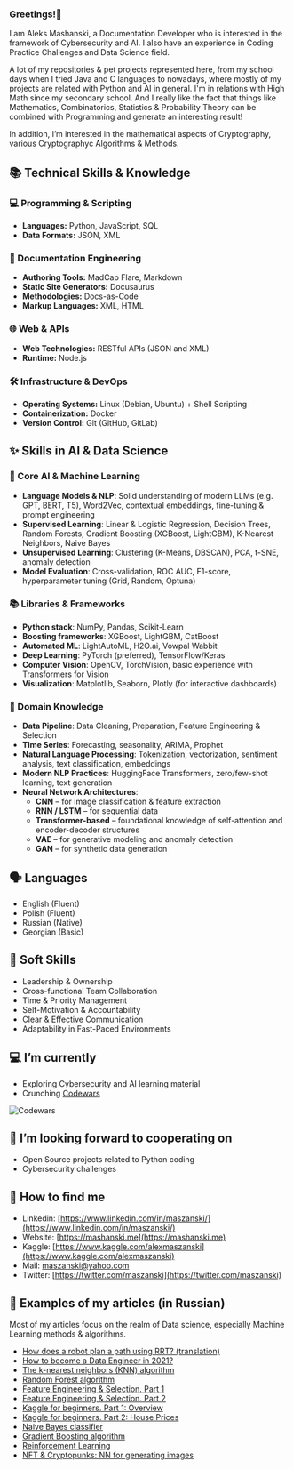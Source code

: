 ### Greetings!👋

I am Aleks Mashanski, a Documentation Developer who is interested in the framework of Cybersecurity and AI. I also have an experience in Coding Practice Challenges and Data Science field.

A lot of my repositories & pet projects represented here, from my school days when I tried Java and C languages to nowadays, where mostly of my projects are related with Python and AI in general.
I'm in relations with High Math since my secondary school. And I really like the fact that things like Mathematics, Combinatorics, Statistics & Probability Theory can be combined with Programming and generate an interesting result!

In addition, I’m interested in the mathematical aspects of Cryptography, various Cryptographyc Algorithms & Methods.


## 📚 Technical Skills & Knowledge

### 💻 Programming & Scripting
- **Languages:** Python, JavaScript, SQL
- **Data Formats:** JSON, XML

### 💾 Documentation Engineering
- **Authoring Tools:** MadCap Flare, Markdown
- **Static Site Generators:** Docusaurus
- **Methodologies:** Docs-as-Code
- **Markup Languages:** XML, HTML

### 🌐 Web & APIs
- **Web Technologies:** RESTful APIs (JSON and XML)
- **Runtime:** Node.js

### 🛠️ Infrastructure & DevOps  
- **Operating Systems:** Linux (Debian, Ubuntu) + Shell Scripting
- **Containerization:** Docker  
- **Version Control:** Git (GitHub, GitLab) 


## ✨ Skills in AI & Data Science

### 🧠 Core AI & Machine Learning
- **Language Models & NLP**: Solid understanding of modern LLMs (e.g. GPT, BERT, T5), Word2Vec, contextual embeddings, fine-tuning & prompt engineering  
- **Supervised Learning**: Linear & Logistic Regression, Decision Trees, Random Forests, Gradient Boosting (XGBoost, LightGBM), K-Nearest Neighbors, Naive Bayes  
- **Unsupervised Learning**: Clustering (K-Means, DBSCAN), PCA, t-SNE, anomaly detection  
- **Model Evaluation**: Cross-validation, ROC AUC, F1-score, hyperparameter tuning (Grid, Random, Optuna)

### 📚 Libraries & Frameworks
- **Python stack**: NumPy, Pandas, Scikit-Learn  
- **Boosting frameworks**: XGBoost, LightGBM, CatBoost  
- **Automated ML**: LightAutoML, H2O.ai, Vowpal Wabbit  
- **Deep Learning**: PyTorch (preferred), TensorFlow/Keras  
- **Computer Vision**: OpenCV, TorchVision, basic experience with Transformers for Vision  
- **Visualization**: Matplotlib, Seaborn, Plotly (for interactive dashboards)

### 🤖 Domain Knowledge
- **Data Pipeline**: Data Cleaning, Preparation, Feature Engineering & Selection  
- **Time Series**: Forecasting, seasonality, ARIMA, Prophet  
- **Natural Language Processing**: Tokenization, vectorization, sentiment analysis, text classification, embeddings  
- **Modern NLP Practices**: HuggingFace Transformers, zero/few-shot learning, text generation  
- **Neural Network Architectures**:  
  - **CNN** – for image classification & feature extraction  
  - **RNN / LSTM** – for sequential data  
  - **Transformer-based** – foundational knowledge of self-attention and encoder-decoder structures  
  - **VAE** – for generative modeling and anomaly detection  
  - **GAN** – for synthetic data generation

## 🗣️ Languages
- English (Fluent)
- Polish (Fluent)
- Russian (Native)
- Georgian (Basic)

## 🌟 Soft Skills
- Leadership & Ownership  
- Cross-functional Team Collaboration  
- Time & Priority Management  
- Self-Motivation & Accountability  
- Clear & Effective Communication  
- Adaptability in Fast-Paced Environments


## 💻 I’m currently

- Exploring Cybersecurity and AI learning material
- Crunching [Codewars](https://www.codewars.com/users/Metroproxyn)

![Codewars](https://github.r2v.ch/codewars?user=Metroproxyn)



## 🤝 I’m looking forward to cooperating on
- Open Source projects related to Python coding
- Cybersecurity challenges

## 🔎 How to find me

- Linkedin: [https://www.linkedin.com/in/maszanski/](https://www.linkedin.com/in/maszanski/)
- Website: [https://mashanski.me](https://mashanski.me)
- Kaggle: [https://www.kaggle.com/alexmaszanski](https://www.kaggle.com/alexmaszanski)
- Mail: [maszanski@yahoo.com](mailto:maszanski@yahoo.com)
- Twitter: [https://twitter.com/maszanski](https://twitter.com/maszanski)

## 📑 Examples of my articles (in Russian)
Most of my articles focus on the realm of Data science, especially Machine Learning methods & algorithms.

- [How does a robot plan a path using RRT? (translation)](https://proglib.io/p/planirovanie-marshruta-robotom-pri-pomoshchi-rrt-2021-06-08)
- [How to become a Data Engineer in 2021?](https://proglib.io/p/kak-stat-data-inzhenerom-v-2021-godu-2021-07-25)
- [The k-nearest neighbors (KNN) algorithm](https://proglib.io/p/metod-k-blizhayshih-sosedey-k-nearest-neighbour-2021-07-19)
- [Random Forest algorithm](https://proglib.io/p/mashinnoe-obuchenie-dlya-nachinayushchih-algoritm-sluchaynogo-lesa-random-forest-2021-08-12)
- [Feature Engineering & Selection. Part 1](https://proglib.io/p/postroenie-i-otbor-priznakov-chast-1-feature-engineering-2021-09-15)
- [Feature Engineering & Selection. Part 2](https://proglib.io/p/postroenie-i-otbor-priznakov-chast-2-feature-selection-2021-09-25)
- [Kaggle for beginners. Part 1: Overview](https://proglib.io/p/kaggle-za-30-minut-prakticheskoe-rukovodstvo-dlya-nachinayushchih-2021-09-17)
- [Kaggle for beginners. Part 2: House Prices](https://proglib.io/p/kaggle-za-30-minut-razbiraemsya-s-sorevnovaniem-house-prices-2021-09-28)
- [Naive Bayes classifier](https://proglib.io/p/izuchaem-naivnyy-bayesovskiy-algoritm-klassifikacii-dlya-mashinnogo-obucheniya-2021-11-12)
- [Gradient Boosting algorithm](https://proglib.io/p/reshaem-zadachi-mashinnogo-obucheniya-s-pomoshchyu-algoritma-gradientnogo-bustinga-2021-11-25)
- [Reinforcement Learning](https://proglib.io/p/chto-takoe-obuchenie-s-podkrepleniem-i-kak-ono-rabotaet-obyasnyaem-na-prostyh-primerah)
- [NFT & Cryptopunks: NN for generating images](https://proglib.io/p/nft-i-kriptopanki-pishem-neyroset-dlya-ih-generacii-2022-01-18)

